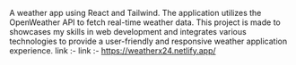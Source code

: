 A weather app using React and Tailwind. The application utilizes the OpenWeather API to fetch real-time weather data. This project is made to showcases my skills in web development and integrates various technologies to provide a user-friendly and responsive weather application experience.
link :- link :- https://weatherx24.netlify.app/
